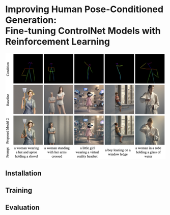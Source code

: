 # **Improving Human Pose-Conditioned Generation: <br/> Fine-tuning ControlNet Models with Reinforcement Learning**
<p align="center">
  <img src="src/Qualitative_result.png" width="700" title="hover text">
</p>


## Installation

## Training

## Evaluation
